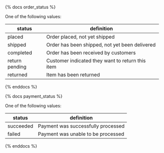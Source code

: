 {% docs order_status %}
	
One of the following values: 

| status         | definition                                       |
|----------------|--------------------------------------------------|
| placed         | Order placed, not yet shipped                    |
| shipped        | Order has been shipped, not yet been delivered   |
| completed      | Order has been received by customers             |
| return pending | Customer indicated they want to return this item |
| returned       | Item has been returned                           |

{% enddocs %}

{% docs payment_status %}
	
One of the following values: 

| status         | definition                                       |
|----------------|--------------------------------------------------|
| succeeded      | Payment was successfully processed                 |
| failed         | Payment was unable to be processed   |

{% enddocs %}